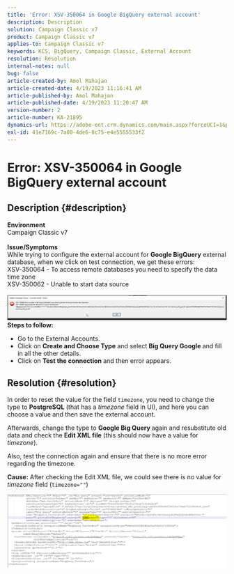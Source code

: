 ```yaml
---
title: 'Error: XSV-350064 in Google BigQuery external account'
description: Description
solution: Campaign Classic v7
product: Campaign Classic v7
applies-to: Campaign Classic v7
keywords: KCS, BigQuery, Campaign Classic, External Account
resolution: Resolution
internal-notes: null
bug: false
article-created-by: Amol Mahajan
article-created-date: 4/19/2023 11:16:41 AM
article-published-by: Amol Mahajan
article-published-date: 4/19/2023 11:20:47 AM
version-number: 2
article-number: KA-21895
dynamics-url: https://adobe-ent.crm.dynamics.com/main.aspx?forceUCI=1&pagetype=entityrecord&etn=knowledgearticle&id=37f452a2-a3de-ed11-a7c7-6045bd0065b6
exl-id: 41e7169c-7a80-4de6-8c75-e4e5555533f2
---
```

# Error: XSV-350064 in Google BigQuery external account

## Description {#description}

<b>Environment</b><br>Campaign Classic v7<br> <br><b>Issue/Symptoms</b><br>While trying to configure the external account for <b>Google BigQuery</b> external database, when we click on test connection, we get these errors:
 <br>XSV-350064 - To access remote databases you need to specify the data time zone<br>XSV-350062 - Unable to start data source<br> <br>![](assets/___4cf452a2-a3de-ed11-a7c7-6045bd0065b6___.png)<br>
<b>Steps to follow:</b>

- Go to the External Accounts.
- Click on <b>Create and Choose Type</b> and select <b>Big Query Google</b> and fill in all the other details.
- Click on <b>Test the connection</b> and then error appears.



## Resolution {#resolution}


In order to reset the value for the field `timezone`, you need to change the type to <b>PostgreSQL</b> (that has a *timezone* field in UI), and here you can choose a value and then save the external account.

Afterwards, change the type to <b>Google Big Query </b>again and resubstitute old data and check the <b>Edit XML file</b> (this should now have a value for *timezone*).

Also, test the connection again and ensure that there is no more error regarding the timezone.


<b>Cause:</b>
After checking the Edit XML file, we could see there is no value for *timezone* field (`timezone=""`)



![](assets/c4243b67-d0dd-ed11-a7c7-6045bd006c82.png)

